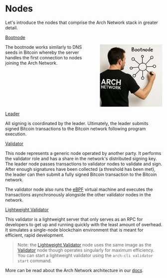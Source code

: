 # Nodes

Let's introduce the nodes that comprise the Arch Network stack in greater detail.

[Bootnode]

<div style="display: flex; align-items: flex-start; gap: 20px;">
<div>
The bootnode works similarly to DNS seeds in Bitcoin whereby the server handles the first connection to nodes joining the Arch Network.
</div>
<img src="../images/bootnode.png" alt="Bootnode" style="width: 200px; flex-shrink: 0;" />
</div>

[Leader]

All signing is coordinated by the leader. Ultimately, the leader submits signed Bitcoin transactions to the Bitcoin network following program execution.
    
[Validator]
  
This node represents a generic node operated by another party. It performs the validator role and has a share in the network's distributed signing key. The leader node passes transactions to validator nodes to validate and sign. After enough signatures have been collected (a threshold has been met), the leader can then submit a fully signed Bitcoin transaction to the Bitcoin network.

The validator node also runs the [eBPF] virtual machine and executes the transactions asynchronously alongside the other validator nodes in the network.

[Lightweight Validator]

This validator is a lightweight server that only serves as an RPC for developers to get up and running quickly with the least amount of overhead. It simulates a single-node blockchain environment that is meant for efficient, rapid development.

> Note: the [Lightweight Validator] node uses the same image as the [Validator] node though operates singularly for maximum efficiency. You can start a lightweight validator using the `arch-cli validator start` command.
 
More can be read about the Arch Network architecture in our [docs].

<!-- External -->
[docs]: https://docs.arch.network
[eBPF]: https://ebpf.io/
[Bootnode]: https://github.com/Arch-Network/arch-node
[Leader]: https://github.com/Arch-Network/arch-node
[Validator]: https://github.com/Arch-Network/arch-node
[Lightweight Validator]: https://github.com/Arch-Network/arch-node

